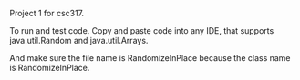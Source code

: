 Project 1 for csc317.

To run and test code. Copy and paste code into any IDE, that supports java.util.Random and java.util.Arrays.

And make sure the file name is RandomizeInPlace because the class name is RandomizeInPlace.

